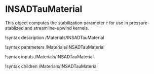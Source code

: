 # INSADTauMaterial

This object computes the stabilization parameter $\tau$ for use in
pressure-stablized and streamline-upwind kernels.

!syntax description /Materials/INSADTauMaterial<RESIDUAL>

!syntax parameters /Materials/INSADTauMaterial<RESIDUAL>

!syntax inputs /Materials/INSADTauMaterial<RESIDUAL>

!syntax children /Materials/INSADTauMaterial<RESIDUAL>
